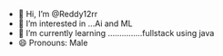 - 👋 Hi, I’m @Reddy12rr
- 👀 I’m interested in ...Ai and ML
- 🌱 I’m currently learning ...............fullstack using java
- 😄 Pronouns: Male
